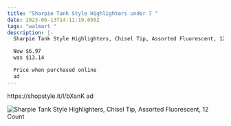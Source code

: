 ```yaml
---
title: "Sharpie Tank Style Highlighters under 7 "
date: 2023-06-13T14:11:19.050Z
tags: "walmart "
description: |-
  Sharpie Tank Style Highlighters, Chisel Tip, Assorted Fluorescent, 12 Count

  Now $6.97
  was $13.14  

  Price when purchased online 
  ad
---
```

<!--StartFragment--> https://shopstyle.it/l/bXsnK ad

![Sharpie Tank Style Highlighters, Chisel Tip, Assorted Fluorescent, 12 Count](https://i5.walmartimages.com/asr/a6247c5c-19b2-4ff2-bc46-0717a1ea63fb.1e7eb266c1389790b8298e48fae9f733.jpeg?odnHeight=612&odnWidth=612&odnBg=FFFFFF)

<!--EndFragment-->